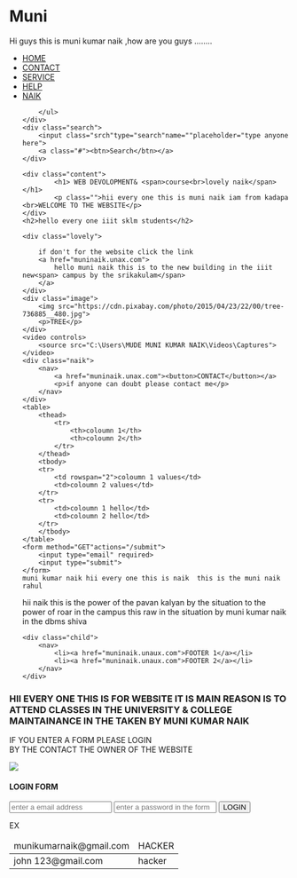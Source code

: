 # Muni
Hi guys this is muni kumar naik ,how are you guys ........


<!DOCTYPE html>
<html lang="en">
    <head>
        <title>MUNI KUMAR NAIK</title>
        <link rel="stylesheet"href="style.css">
        <script src="script.js"></script>
    </head>       
<body>
    <div class="menu">
        <ul>
            <li><a href="muninaik.unax.com">HOME</a></li>
            <li><a href="#">CONTACT</a></li>
            <li><a href="#">SERVICE</a></li>
            <li><a href="#">HELP</a></li>
            <li><a href="muninaik.unax.com">NAIK</a></li>
            
            
        </ul>
    </div>
    <div class="search">
        <input class="srch"type="search"name=""placeholder="type anyone here">
        <a class="#"><btn>Search</btn></a>
    </div>

    <div class="content">
            <h1> WEB DEVOLOPMENT& <span>course<br>lovely naik</span></h1>
            <p class="">hii every one this is muni naik iam from kadapa <br>WELCOME TO THE WEBSITE</p>
    </div>
    <h2>hello every one iiit sklm students</h2>

    <div class="lovely">

        if don't for the website click the link
        <a href="muninaik.unax.com">
            hello muni naik this is to the new building in the iiit new<span> campus by the srikakulam</span>
        </a> 
    </div>
    <div class="image">
        <img src="https://cdn.pixabay.com/photo/2015/04/23/22/00/tree-736885__480.jpg">
        <p>TREE</p>
    </div> 
    <video controls>
        <source src="C:\Users\MUDE MUNI KUMAR NAIK\Videos\Captures">
    </video>
    <div class="naik">
        <nav>
            <a href="muninaik.unax.com"><button>CONTACT</button></a>
            <p>if anyone can doubt please contact me</p>
        </nav>
    </div>
    <table>
        <thead>
            <tr>
                <th>coloumn 1</th>
                <th>coloumn 2</th>
            </tr>
        </thead>
        <tbody>
        <tr>
            <td rowspan="2">coloumn 1 values</td>
            <td>coloumn 2 values</td>
        </tr>
        <tr>
            <td>coloumn 1 hello</td>
            <td>coloumn 2 hello</td>
        </tr>
        </tbody>
    </table>
    <form method="GET"actions="/submit">
        <input type="email" required>
        <input type="submit">
    </form>
    muni kumar naik hii every one this is naik  this is the muni naik rahul  
   
<div>
    <p>hii naik this is the power of the pavan kalyan by the situation to the power of roar in the campus this raw in the situation by muni kumar naik in the dbms  shiva  </p>
</div>

    <div class="child">
        <nav>
            <li><a href="muninaik.unaux.com">FOOTER 1</a></li>
            <li><a href="muninaik.unaux.com">FOOTER 2</a></li>
        </nav>
    </div> 
</div>
<h3>HII EVERY ONE THIS IS FOR WEBSITE IT IS MAIN REASON IS TO ATTEND CLASSES IN THE UNIVERSITY & COLLEGE MAINTAINANCE IN THE TAKEN BY MUNI KUMAR NAIK</h3>
<p>IF YOU ENTER A FORM PLEASE LOGIN <br>BY THE CONTACT THE OWNER OF THE WEBSITE</p>
<div class="muni">
    <img src="1">
</div>
<div class="kishore">
    <h4>LOGIN FORM</h4>
    <input type="email"name="email"placeholder="enter a email address">
    <input type="password"name="password"placeholder="enter a password in the form">
    <button>LOGIN</button>
</div>
<div class="mahesh">
<table>
    <thead>
        <tr>
            <p>EX</p>
            <td>munikumarnaik@gmail.com</td>
            <td>HACKER</td>
        </tr>
    </thead>
    <tbody>
        <tr>
            <td>john 123@gmail.com </td>
            <td>hacker</td>
        </tr>
    </tbody>
</table>
</div>





</body>
</html>

